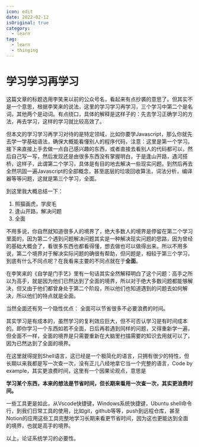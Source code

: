 ```yaml
---
icon: edit
date: 2022-02-12
isOriginal: true
category:
  - learn
tag:
  - learn
  - thinging
---
```


# 学习学习再学习

这篇文章的标题选用李笑来以前的公众号名，看起来有点抄袭的意思了。但其实不是一个意思，根据李笑来的说法，这里的学习学习再学习，三个学习中第二个是名词，其他两个是动词。有点绕口，具体的解释是这样子的：先去学习正确学习的方法，再去学习，这样的学习就比较高效了。

但本文的学习学习再学习对待的是特定领域，比如你要学Javascript，那么你就先去学一学基础语法，确保大概能看懂别人的程序代码，注意：这里是第一个学习。接下来直接上手去做一点自己感兴趣的东西，或者直接去看别人的代码都可以，然后自己写一写，然后发现还是由很多东西没有掌握明白，于是逢山开路，遇河搭桥，这样子，此谓第二个学习，具体是有目的地去解决一些现实问题。到然后再去全然巩固一遍Javascript的全部概念，甚至底层的垃圾回收算法，词法分析，编译器等等问题，这就是第三个学习，全面。

到这里我大概总结一下：
1. 照猫画虎，学皮毛
2. 逢山开路，解决问题
3. 全面

不用多说，你自然就知道很多人的境界了，绝大多数人的境界是停留在第二个学习里面的，因为第二个遇到问题解决问题其实是一种解决现实问题的思路，因为曾经的基础大概会了，看很多东西也都看得懂，想去做也可以做得出来。所以不用多说，第二个境界对于解决实际问题的确很有帮助，但问题是，相较于第三个学习，到底有什么不同点呢？在我看来主要的不同点就在于**全面**。

在李笑来的《自学是门手艺》里有一句话其实全然解释明白了这个问题：高手之所以为高手，就是因为他们已然达到了全面的境界，所以对于绝大多数问题都能够解决，但又由于他们都曾身处于第二个阶段，所以他们也知道遇到的问题去如何解决，所以他们的特点就是全面。

当然全面还有另一个隐性优点：
全面可以节省很多不必要浪费的时间。

其实学习是有成本的，虽然学习的复利效应巨大，但不可否认学习是有时间成本的。即你学习一个东西如若不全面，日后再若遇到同样的问题，又得重新学一遍，但全面不一样，全面的境界是只需要重新在大脑里扫描需要的知识去用就可以了，因为已然达到了全面的境界。

在这里就得提到Shell语言，这已经是一个极简化的语言，只拥有很少的特性，但长期以来我都是写一次查一次，没有正儿八经地拿它当一个完整的语言，Code by example，其实更浪费时间，这里有一个因果论观点，意思是

**学习某个东西，本来的想法是节省时间，但长期来看用一次查一次，其实更浪费时间。**

一些工具更是如此，从Vscode快捷键，Windows系统快捷键，Ubuntu shell命令行，到我们日常工具的使用，比如git，github等等，push到远程仓库，甚至Notion的应用这些工具完整地学习长期来看更节省时间，因为这也更能达到全面的境界，也就是高手的境界。


以上，论证系统学习的必要性。